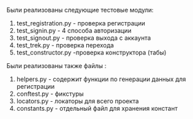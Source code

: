 
Были реализованы следующие тестовые модули:

 1) test_registration.py - проверка регистрации
 2) test_signin.py - 4 способа авторизации
 3) test_signout.py - проверка выхода с аккаунта 
 4) test_trek.py - проверка перехода
 5) test_constructor.py -проверка конструктора (табы)


 Были реализованы также файлы :
 1) helpers.py - содержит функции по генерации данных для регистрации
 2) conftest.py - фикстуры 
 3) locators.py - локаторы для всего проекта
 4) constants.py - отдельный файл для хранения констант 
